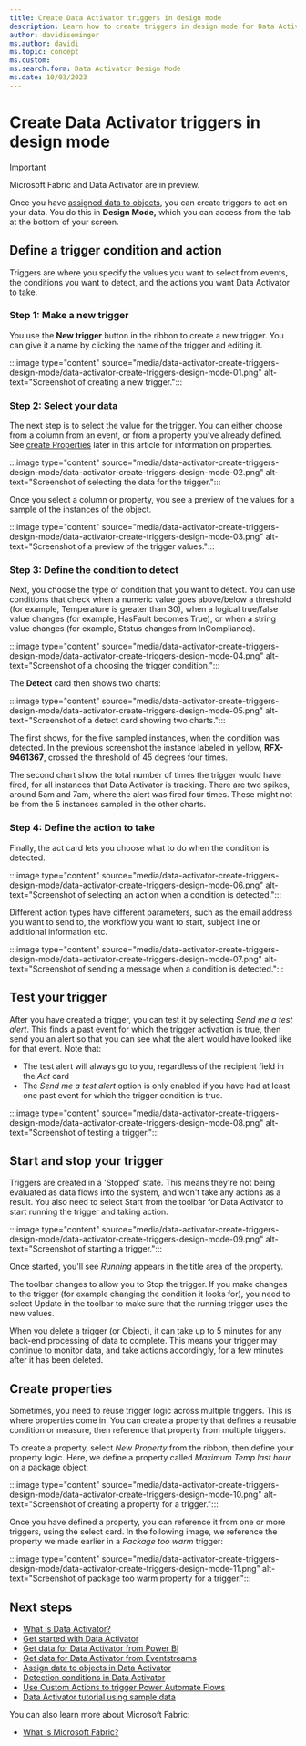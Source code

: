 ```yaml
---
title: Create Data Activator triggers in design mode
description: Learn how to create triggers in design mode for Data Activator.
author: davidiseminger
ms.author: davidi
ms.topic: concept
ms.custom: 
ms.search.form: Data Activator Design Mode
ms.date: 10/03/2023
---
```


# Create Data Activator triggers in design mode

> [!IMPORTANT]
> Microsoft Fabric and Data Activator are in preview.

Once you have [assigned data to objects](data-activator-assign-data-objects.md#assign-data-to-objects-in-data-activator), you can create triggers to act on your data. You do this in **Design Mode,** which you can access from the tab at the bottom of your screen. 

## Define a trigger condition and action

Triggers are where you specify the values you want to select from events, the conditions you want to detect, and the actions you want Data Activator to take. 

### Step 1: Make a new trigger

You use the **New trigger** button in the ribbon to create a new trigger. You can give it a name by clicking the name of the trigger and editing it.

:::image type="content" source="media/data-activator-create-triggers-design-mode/data-activator-create-triggers-design-mode-01.png" alt-text="Screenshot of creating a new trigger.":::

### Step 2: Select your data

The next step is to select the value for the trigger. You can either choose from a column from an event, or from a property you’ve already defined. See [create Properties](#create-properties) later in this article for information on properties.

:::image type="content" source="media/data-activator-create-triggers-design-mode/data-activator-create-triggers-design-mode-02.png" alt-text="Screenshot of selecting the data for the trigger.":::

Once you select a column or property, you see a preview of the values for a sample of the instances of the object.

:::image type="content" source="media/data-activator-create-triggers-design-mode/data-activator-create-triggers-design-mode-03.png" alt-text="Screenshot of a preview of the trigger values.":::

### Step 3: Define the condition to detect

Next, you choose the type of condition that you want to detect. You can use conditions that check when a numeric value goes above/below a threshold (for example, Temperature is greater than 30), when a logical true/false value changes (for example, HasFault becomes True), or when a string value changes (for example, Status changes from InCompliance).

:::image type="content" source="media/data-activator-create-triggers-design-mode/data-activator-create-triggers-design-mode-04.png" alt-text="Screenshot of a choosing the trigger condition.":::

The **Detect** card then shows two charts:

:::image type="content" source="media/data-activator-create-triggers-design-mode/data-activator-create-triggers-design-mode-05.png" alt-text="Screenshot of a detect card showing two charts.":::

The first shows, for the five sampled instances, when the condition was detected. In the previous screenshot the instance labeled in yellow, **RFX-9461367**, crossed the threshold of 45 degrees four times. 

The second chart show the total number of times the trigger would have fired, for all instances that Data Activator is tracking. There are two spikes, around 5am and 7am, where the alert was fired four times. These might not be from the 5 instances sampled in the other charts.

### Step 4: Define the action to take

Finally, the act card lets you choose what to do when the condition is detected.

:::image type="content" source="media/data-activator-create-triggers-design-mode/data-activator-create-triggers-design-mode-06.png" alt-text="Screenshot of selecting an action when a condition is detected.":::

Different action types have different parameters, such as the email address you want to send to, the workflow you want to start, subject line or additional information etc.

:::image type="content" source="media/data-activator-create-triggers-design-mode/data-activator-create-triggers-design-mode-07.png" alt-text="Screenshot of sending a message when a condition is detected.":::

## Test your trigger

After you have created a trigger, you can test it by selecting *Send me a test alert*. This finds a past event for which the trigger activation is true, then send you an alert so that you can see what the alert would have looked like for that event. Note that:

* The test alert will always go to you, regardless of the recipient field in the *Act* card
* The *Send me a test alert* option is only enabled if you have had at least one past event for which the trigger condition is true.

:::image type="content" source="media/data-activator-create-triggers-design-mode/data-activator-create-triggers-design-mode-08.png" alt-text="Screenshot of testing a trigger.":::


## Start and stop your trigger

Triggers are created in a 'Stopped' state. This means they're not being evaluated as data flows into the system, and won't take any actions as a result. You also need to select Start from the toolbar for Data Activator to start running the trigger and taking action. 

:::image type="content" source="media/data-activator-create-triggers-design-mode/data-activator-create-triggers-design-mode-09.png" alt-text="Screenshot of starting a trigger.":::

Once started, you'll see *Running* appears in the title area of the property.

The toolbar changes to allow you to Stop the trigger. If you make changes to the trigger (for example changing the condition it looks for), you need to select Update in the toolbar to make sure that the running trigger uses the new values.

When you delete a trigger (or Object), it can take up to 5 minutes for any back-end processing of data to complete. This means your trigger may continue to monitor data, and take actions accordingly, for a few minutes after it has been deleted.

## Create properties

Sometimes, you need to reuse trigger logic across multiple triggers. This is where properties come in. You can create a property that defines a reusable condition or measure, then reference that property from multiple triggers.

To create a property, select *New Property* from the ribbon, then define your property logic. Here, we define a property called *Maximum Temp last hour* on a package object:

:::image type="content" source="media/data-activator-create-triggers-design-mode/data-activator-create-triggers-design-mode-10.png" alt-text="Screenshot of creating a property for a trigger.":::

Once you have defined a property, you can reference it from one or more triggers, using the select card. In the following image, we reference the property we made earlier in a *Package too warm* trigger:

:::image type="content" source="media/data-activator-create-triggers-design-mode/data-activator-create-triggers-design-mode-11.png" alt-text="Screenshot of package too warm property for a trigger.":::

## Next steps

* [What is Data Activator?](data-activator-introduction.md)
* [Get started with Data Activator](data-activator-get-started.md)
* [Get data for Data Activator from Power BI](data-activator-get-data-power-bi.md)
* [Get data for Data Activator from Eventstreams](data-activator-get-data-eventstreams.md)
* [Assign data to objects in Data Activator](data-activator-assign-data-objects.md)
* [Detection conditions in Data Activator](data-activator-detection-conditions.md)
* [Use Custom Actions to trigger Power Automate Flows](data-activator-trigger-power-automate-flows.md)
* [Data Activator tutorial using sample data](data-activator-tutorial.md)

You can also learn more about Microsoft Fabric:

* [What is Microsoft Fabric?](../get-started/microsoft-fabric-overview.md)

